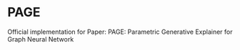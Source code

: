 # PAGE
Official implementation for Paper: PAGE: Parametric Generative Explainer for Graph Neural Network
